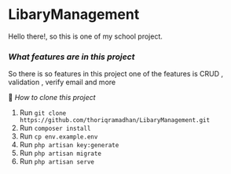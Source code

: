 # LibaryManagement

Hello there!, so this is one of my school project.

### *What features are in this project*

So there is so features in this project one of the features is CRUD , validation , verify email and more

:open_book:  *How to clone this project*

1. Run `git clone https://github.com/thoriqramadhan/LibaryManagement.git`
2. Run `composer install`
3. Run `cp env.example.env`
4. Run `php artisan key:generate`
5. Run `php artisan migrate`
6. Run `php artisan serve`
